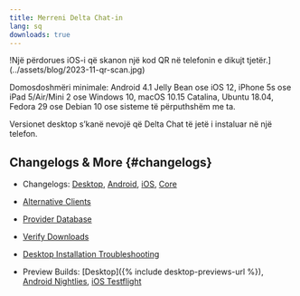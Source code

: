 ```yaml
---
title: Merreni Delta Chat-in
lang: sq
downloads: true
---
```


!Një përdorues iOS-i që skanon një kod QR në telefonin e dikujt tjetër.](../assets/blog/2023-11-qr-scan.jpg)

Domosdoshmëri minimale:
Android 4.1 Jelly Bean
ose iOS 12, iPhone 5s ose iPad 5/Air/Mini 2
ose Windows 10, macOS 10.15 Catalina, Ubuntu 18.04, Fedora 29 ose Debian 10
ose sisteme të përputhshëm me ta.

Versionet desktop s’kanë nevojë që Delta Chat të jetë i instaluar në një telefon.


## Changelogs & More {#changelogs}

- Changelogs: [Desktop](https://github.com/deltachat/deltachat-desktop/blob/master/CHANGELOG.md),
  [Android](https://deltachat.github.io/deltachat-android/CHANGELOG#delta-chat-android-changelog),
  [iOS](https://deltachat.github.io/deltachat-ios/CHANGELOG#delta-chat-ios-changelog),
  [Core](https://github.com/deltachat/deltachat-core-rust/blob/master/CHANGELOG.md)

- [Alternative Clients](https://support.delta.chat/t/list-of-all-know-client-projects/3059)

- [Provider Database](https://providers.delta.chat/)

- [Verify Downloads](verify-downloads)

- [Desktop Installation Troubleshooting](https://github.com/deltachat/deltachat-desktop/blob/master/docs/TROUBLESHOOTING.md)

- Preview Builds: [Desktop]({% include desktop-previews-url %}),
  [Android Nightlies](https://download.delta.chat/android/nightly/),
  [iOS Testflight](https://testflight.apple.com/join/uEMc1NxS)
